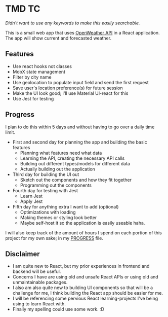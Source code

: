 # TMD TC

*Didn't want to use any keywords to make this easily searchable.*

This is a small web app that uses [OpenWeather API](https://openweathermap.org/api) in a React application.
The app will show current and forecasted weather.

## Features

* Use react hooks not classes
* MobX state management
* Filter by city name
* Use geolocation to populate input field and send the first request
* Save user's location preference(s) for future session
* Make the UI look good; I'll use Material UI-react for this
* Use Jest for testing

## Progress

I plan to do this within 5 days and without having to go over a daily time limit.
* First and second day for planning the app and building the basic features
  * Planning what features need what data
  * Learning the API, creating the necessary API calls
  * Building out different types/models for different data
  * Actually building out the application
* Third day for building the UI out
  * Sketch out the components and how they fit together
  * Programming out the components
* Fourth day for testing with Jest
  * Learn Jest
  * Apply Jest
* Fifth day for anything extra I want to add (optional)
  * Optimizations with loading
  * Making themes or styling look better
  * Maybe self-host it so the application is easily useable haha.

I will also keep track of the amount of hours I spend on each portion of this project for my own sake; in my [PROGRESS](./PROGRESS.md) file.

## Disclaimer

* I am quite new to React, but my prior experiences in frontend and backend will be useful.
* Concerns I have are using old and unsafe React APIs or using old and unmaintainable packages.
* I also am also quite new to building UI components so that will be a challenge for me, I think building the React app should be easier for me.
* I will be referencing some pervious React learning-projects I've being using to learn React with.
* Finally my spelling could use some work. :D

